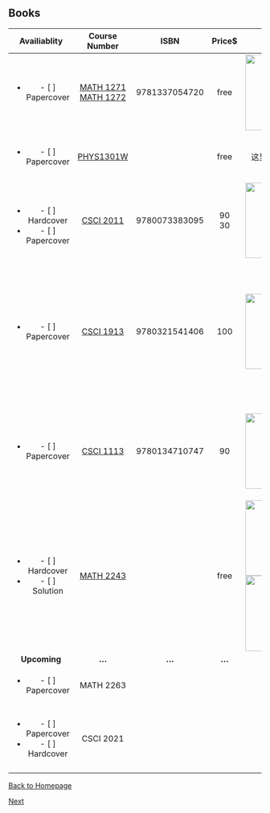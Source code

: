 <h2 id="Books">Books</h2>

<table>
<thead>
  <tr>
  <th style="text-align:center;"> Availiablity </th>
  <th style="text-align:center;"> Course Number </th>
  <th style="text-align:center;"> ISBN </th>
  <th style="text-align:center;"> Price$ </th>
  <th style="text-align:center;"> Cover </th>
  <th> More Info </th>
  </tr>
</thead>
<tbody>
  <tr>
  <td style="text-align:center;"> <ul><li>- [ ] Papercover</li></ul></td>
  <td style="text-align:center;"><p><a href= "https://bit.ly/2nMDvAM"> MATH 1271</a> <br/> <a href= "https://bit.ly/2MsnONp">MATH 1272</a></p> </td>
  <td style="text-align:center;"> 9781337054720 </td>
  <td style="text-align:center;"> free </td>
  <td style="text-align:center;"><img src="https://bit.ly/2vZy6u8" width="151" ></td>
  <td  style="text-align:center;"><strong>Acceptable</strong><br/>你会想要买书的<br/>尤其当prof不知道在讲什么的时候</td>
  </tr>

  <tr>
  <td style="text-align:center;"> <ul><li>- [ ] Papercover</li></ul></td>
  <td style="text-align:center;"> <a href="https://bit.ly/2vNOcaQ">PHYS1301W </a></td>
  <td style="text-align:center;"></td>
  <td style="text-align:center;">free</td>
  <td style="text-align:center;">这里没有图！！！</td>
  <td style="text-align:center;"><strong>Attention!!!</strong><br />没有master physics的code哇！</td>
  </tr>

  <tr>
  <td style="text-align:center;"> <br/><ul><li>- [ ] Hardcover </li><li>- [ ] Papercover</li></ul> </td>
  <td style="text-align:center;"> <a href="https://bit.ly/2OK6dxQ">CSCI 2011 </a></td>
  <td style="text-align:center;">9780073383095</td>
  <td style="text-align:center;">90 <br/> 30 </td>
  <td style="text-align:center;"><img src="https://bit.ly/2vEgPqO" width="150" ></td>
  <td style="text-align:center;"> <strong>Nearly New</strong><br /><strong>New</strong></td>
  </tr>

  <tr>
  <td style="text-align:center;"><ul><li>- [ ] Papercover</li></ul></td>
  <td style="text-align:center;"> <a href="https://bit.ly/2nJZloP">CSCI 1913 </a></td>
  <td style="text-align:center;"> 9780321541406 </td>
  <td style="text-align:center;">100</td>
  <td style="text-align:center;"><img src="https://bit.ly/2M83Lo2" width="150" ></td>
  <td style="text-align:center;"> <strong>Nearly New</strong><br />送“Think python”的打印版<br />这本也是syllabus上的<br />不过不是发行本， 没有官方印刷的书</td>
  </tr>

  <tr>
  <td style="text-align:center;"><ul><li>- [ ] Papercover</li></ul></td>
  <td style="text-align:center;"><a href="https://bit.ly/2PfDP7T"> CSCI 1113 </a></td>
  <td style="text-align:center;"> 9780134710747 </td>
  <td style="text-align:center;">90</td>
  <td style="text-align:center;"><img src="https://bit.ly/2P3eI8m" width="150" ></td>
  <td style="text-align:center;"> <strong>Nearly New</strong><br />1113现在是JP教<br />考试开卷<strong>开卷</strong>开卷，可以带书<strong>带书</strong>带书</td>
  </tr>

  <tr>
  <td style="text-align:center;"><ul><li>- [ ] Hardcover</li><li>- [ ] Solution</li></ul></td>
  <td style="text-align:center;"> <a href = "https://bit.ly/2MSnTH3" > MATH 2243</ a></ td>
  <td style="text-align:center;"></td>
  <td style="text-align:center;">free</td>
  <td style="text-align:center;"><img src="https://bit.ly/2w5XPB4" width="150" ><br /><img src="https://bit.ly/2vOD9hH" width="150" ></td>
  <td style="text-align:center;"><strong>Acceptable</strong><br /><strong>Good</strong></td>
  </tr>

  <tr>
  <td style="text-align:center;"><strong>Upcoming</strong></td>
  <td style="text-align:center;"><strong>&hellip;</strong></td>
  <td style="text-align:center;"><strong>&hellip;</strong></td>
  <td style="text-align:center;"><strong>&hellip;</strong></td>
  <td style="text-align:center;"><strong>&hellip;</strong></td>
  <td style="text-align:center;"><strong>&hellip;</strong></td>
  </tr>

  <tr>
  <td style="text-align:center;"><ul><li>- [ ] Papercover</li></ul></td>
  <td style="text-align:center;"> MATH 2263 </td>
  <td style="text-align:center;"></td>
  <td style="text-align:center;"></td>
  <td style="text-align:center;"></td>
  <td style="text-align:center;"></td>
  </tr>

  <tr>
  <td style="text-align:center;"><ul><li>- [ ] Papercover</li><li>- [ ] Hardcover</li></ul></td>
  <td style="text-align:center;"> CSCI 2021 </td>
  <td style="text-align:center;"></td>
  <td style="text-align:center;"></td>
  <td style="text-align:center;"></td>
  <td style="text-align:center;"><p>别问我为什么买这么多本！<br />因为贫穷!</p></td>
  </tr>
</tbody>
</table>

<p><a href="https://github.com/radium0729/Personal-Sale/blob/master/README.md">Back to Homepage</a></p>

<p><a href="https://github.com/radium0729/Personal-Sale/blob/master/Home.md">Next</a></p>
